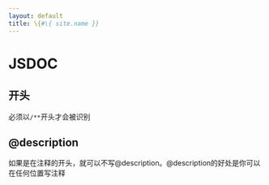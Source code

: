 ```yaml
---
layout: default
title: \{#\{ site.name }}
---
```

# JSDOC
## 开头
必须以`/**`开头才会被识别

## @description
如果是在注释的开头，就可以不写@description。@description的好处是你可以在任何位置写注释

##
